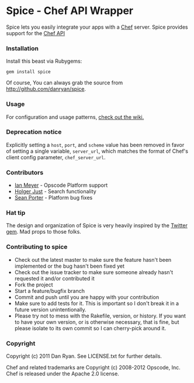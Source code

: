 # Spice - Chef API Wrapper

Spice lets you easily integrate your apps with a [Chef](http://opscode.com/chef) server. Spice provides support for the [Chef API](http://wiki.opscode.com/display/chef/Server+API)

### Installation

Install this beast via Rubygems:

    gem install spice
    
Of course, You can always grab the source from http://github.com/danryan/spice.

### Usage

For configuration and usage patterns, [check out the wiki.](https://github.com/danryan/spice/wiki)

### Deprecation notice

Explicitly setting a `host`, `port`, and `scheme` value has been removed in favor of setting a single variable, `server_url`, which matches the format of Chef's client config parameter, `chef_server_url`.

### Contributors

* [Ian Meyer](https://github.com/imeyer) - Opscode Platform support
* [Holger Just](https://github.com/meineerde) - Search functionality
* [Sean Porter](https://github.com/portertech) - Platform bug fixes

### Hat tip

The design and organization of Spice is very heavily inspired by the [Twitter gem](http://github.com/jnunemaker/twitter). Mad props to those folks.

### Contributing to spice
 
* Check out the latest master to make sure the feature hasn't been implemented or the bug hasn't been fixed yet
* Check out the issue tracker to make sure someone already hasn't requested it and/or contributed it
* Fork the project
* Start a feature/bugfix branch
* Commit and push until you are happy with your contribution
* Make sure to add tests for it. This is important so I don't break it in a future version unintentionally.
* Please try not to mess with the Rakefile, version, or history. If you want to have your own version, or is otherwise necessary, that is fine, but please isolate to its own commit so I can cherry-pick around it.

### Copyright

Copyright (c) 2011 Dan Ryan. See LICENSE.txt for
further details.

Chef and related trademarks are Copyright (c) 2008-2012 Opscode, Inc. Chef is released under the Apache 2.0 license.
